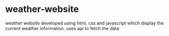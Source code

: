 # weather-website
weather website developed using html, css and javascript which display the current  weather information. uses api to fetch the data
